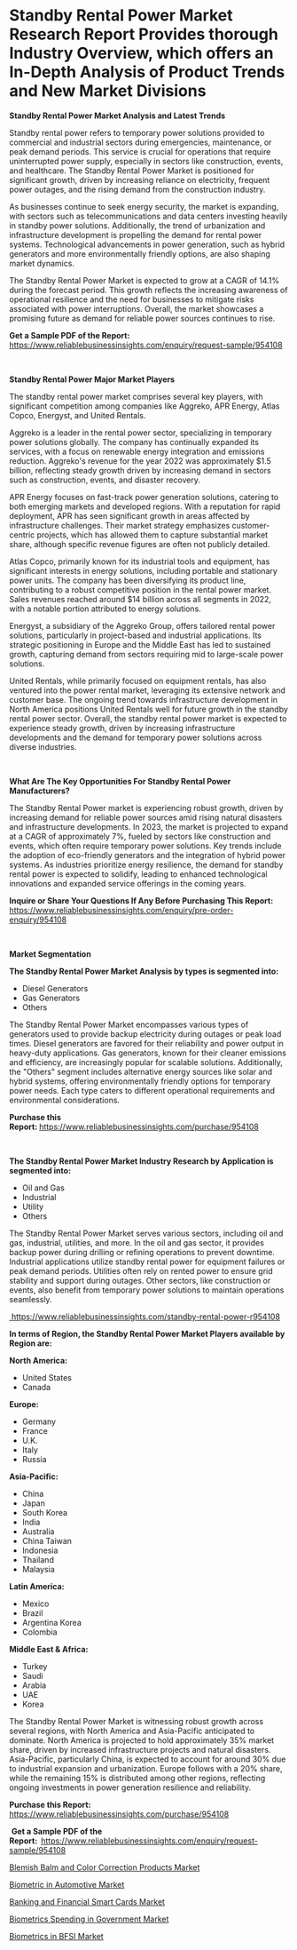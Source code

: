 <p><h1>Standby Rental Power Market Research Report Provides thorough Industry Overview, which offers an In-Depth Analysis of Product Trends and New Market Divisions</h1></p><p><strong>Standby Rental Power Market Analysis and Latest Trends</strong></p>
<p><p>Standby rental power refers to temporary power solutions provided to commercial and industrial sectors during emergencies, maintenance, or peak demand periods. This service is crucial for operations that require uninterrupted power supply, especially in sectors like construction, events, and healthcare. The Standby Rental Power Market is positioned for significant growth, driven by increasing reliance on electricity, frequent power outages, and the rising demand from the construction industry.</p><p>As businesses continue to seek energy security, the market is expanding, with sectors such as telecommunications and data centers investing heavily in standby power solutions. Additionally, the trend of urbanization and infrastructure development is propelling the demand for rental power systems. Technological advancements in power generation, such as hybrid generators and more environmentally friendly options, are also shaping market dynamics. </p><p>The Standby Rental Power Market is expected to grow at a CAGR of 14.1% during the forecast period. This growth reflects the increasing awareness of operational resilience and the need for businesses to mitigate risks associated with power interruptions. Overall, the market showcases a promising future as demand for reliable power sources continues to rise.</p></p>
<p><strong>Get a Sample PDF of the Report:&nbsp;</strong> <a href="https://www.reliablebusinessinsights.com/enquiry/request-sample/954108?utm_campaign=1837&utm_medium=2&utm_source=Github&utm_content=ia&utm_term=07032025&utm_id=standby-rental-power">https://www.reliablebusinessinsights.com/enquiry/request-sample/954108</a></p>
<p>&nbsp;</p>
<p><strong>Standby Rental Power Major Market Players</strong></p>
<p><p>The standby rental power market comprises several key players, with significant competition among companies like Aggreko, APR Energy, Atlas Copco, Energyst, and United Rentals.</p><p>Aggreko is a leader in the rental power sector, specializing in temporary power solutions globally. The company has continually expanded its services, with a focus on renewable energy integration and emissions reduction. Aggreko's revenue for the year 2022 was approximately $1.5 billion, reflecting steady growth driven by increasing demand in sectors such as construction, events, and disaster recovery.</p><p>APR Energy focuses on fast-track power generation solutions, catering to both emerging markets and developed regions. With a reputation for rapid deployment, APR has seen significant growth in areas affected by infrastructure challenges. Their market strategy emphasizes customer-centric projects, which has allowed them to capture substantial market share, although specific revenue figures are often not publicly detailed.</p><p>Atlas Copco, primarily known for its industrial tools and equipment, has significant interests in energy solutions, including portable and stationary power units. The company has been diversifying its product line, contributing to a robust competitive position in the rental power market. Sales revenues reached around $14 billion across all segments in 2022, with a notable portion attributed to energy solutions.</p><p>Energyst, a subsidiary of the Aggreko Group, offers tailored rental power solutions, particularly in project-based and industrial applications. Its strategic positioning in Europe and the Middle East has led to sustained growth, capturing demand from sectors requiring mid to large-scale power solutions.</p><p>United Rentals, while primarily focused on equipment rentals, has also ventured into the power rental market, leveraging its extensive network and customer base. The ongoing trend towards infrastructure development in North America positions United Rentals well for future growth in the standby rental power sector. Overall, the standby rental power market is expected to experience steady growth, driven by increasing infrastructure developments and the demand for temporary power solutions across diverse industries.</p></p>
<p>&nbsp;</p>
<p><strong>What Are The Key Opportunities For Standby Rental Power Manufacturers?</strong></p>
<p><p>The Standby Rental Power market is experiencing robust growth, driven by increasing demand for reliable power sources amid rising natural disasters and infrastructure developments. In 2023, the market is projected to expand at a CAGR of approximately 7%, fueled by sectors like construction and events, which often require temporary power solutions. Key trends include the adoption of eco-friendly generators and the integration of hybrid power systems. As industries prioritize energy resilience, the demand for standby rental power is expected to solidify, leading to enhanced technological innovations and expanded service offerings in the coming years.</p></p>
<p><strong>Inquire or Share Your Questions If Any Before Purchasing This Report:</strong> <a href="https://www.reliablebusinessinsights.com/enquiry/pre-order-enquiry/954108?utm_campaign=1837&utm_medium=2&utm_source=Github&utm_content=ia&utm_term=07032025&utm_id=standby-rental-power">https://www.reliablebusinessinsights.com/enquiry/pre-order-enquiry/954108</a></p>
<p>&nbsp;</p>
<p><strong>Market Segmentation</strong></p>
<p><strong>The Standby Rental Power Market Analysis by types is segmented into:</strong></p>
<p><ul><li>Diesel Generators</li><li>Gas Generators</li><li>Others</li></ul></p>
<p><p>The Standby Rental Power Market encompasses various types of generators used to provide backup electricity during outages or peak load times. Diesel generators are favored for their reliability and power output in heavy-duty applications. Gas generators, known for their cleaner emissions and efficiency, are increasingly popular for scalable solutions. Additionally, the "Others" segment includes alternative energy sources like solar and hybrid systems, offering environmentally friendly options for temporary power needs. Each type caters to different operational requirements and environmental considerations.</p></p>
<p><strong>Purchase this Report:&nbsp;</strong><a href="https://www.reliablebusinessinsights.com/purchase/954108?utm_campaign=1837&utm_medium=2&utm_source=Github&utm_content=ia&utm_term=07032025&utm_id=standby-rental-power">https://www.reliablebusinessinsights.com/purchase/954108</a></p>
<p>&nbsp;</p>
<p><strong>The Standby Rental Power Market Industry Research by Application is segmented into:</strong></p>
<p><ul><li>Oil and Gas</li><li>Industrial</li><li>Utility</li><li>Others</li></ul></p>
<p><p>The Standby Rental Power Market serves various sectors, including oil and gas, industrial, utilities, and more. In the oil and gas sector, it provides backup power during drilling or refining operations to prevent downtime. Industrial applications utilize standby rental power for equipment failures or peak demand periods. Utilities often rely on rented power to ensure grid stability and support during outages. Other sectors, like construction or events, also benefit from temporary power solutions to maintain operations seamlessly.</p></p>
<p><a href="https://www.reliablebusinessinsights.com/standby-rental-power-r954108?utm_campaign=1837&utm_medium=2&utm_source=Github&utm_content=ia&utm_term=07032025&utm_id=standby-rental-power">&nbsp;https://www.reliablebusinessinsights.com/standby-rental-power-r954108</a></p>
<p><strong>In terms of Region, the Standby Rental Power Market Players available by Region are:</strong></p>
<p>
    <p> <strong> North America: </strong>
        <ul>
            <li>United States</li>
            <li>Canada</li>
        </ul>
        </p> 
    <p> <strong> Europe: </strong>
        <ul>
            <li>Germany</li>
            <li>France</li>
            <li>U.K.</li>
            <li>Italy</li>
            <li>Russia</li>
        </ul>
        </p> 
    <p> <strong> Asia-Pacific: </strong>
        <ul>
            <li>China</li>
            <li>Japan</li>
            <li>South Korea</li>
            <li>India</li>
            <li>Australia</li>
            <li>China Taiwan</li>
            <li>Indonesia</li>
            <li>Thailand</li>
            <li>Malaysia</li>
        </ul>
        </p> 
    <p> <strong> Latin America: </strong>
        <ul>
            <li>Mexico</li>
            <li>Brazil</li>
            <li>Argentina Korea</li>
            <li>Colombia</li>
        </ul>
        </p> 
    <p> <strong> Middle East & Africa: </strong>
        <ul>
            <li>Turkey</li>
            <li>Saudi</li>
            <li>Arabia</li>
            <li>UAE</li>
            <li>Korea</li>
        </ul>
    </p>
    </p>
<p><p>The Standby Rental Power Market is witnessing robust growth across several regions, with North America and Asia-Pacific anticipated to dominate. North America is projected to hold approximately 35% market share, driven by increased infrastructure projects and natural disasters. Asia-Pacific, particularly China, is expected to account for around 30% due to industrial expansion and urbanization. Europe follows with a 20% share, while the remaining 15% is distributed among other regions, reflecting ongoing investments in power generation resilience and reliability.</p></p>
<p><strong>Purchase this Report: </strong><a href="https://www.reliablebusinessinsights.com/purchase/954108?utm_campaign=1837&utm_medium=2&utm_source=Github&utm_content=ia&utm_term=07032025&utm_id=standby-rental-power">https://www.reliablebusinessinsights.com/purchase/954108</a></p>
<p>&nbsp;<strong>Get a Sample PDF of the Report:&nbsp;&nbsp;</strong><a href="https://www.reliablebusinessinsights.com/enquiry/request-sample/954108?utm_campaign=1837&utm_medium=2&utm_source=Github&utm_content=ia&utm_term=07032025&utm_id=standby-rental-power">https://www.reliablebusinessinsights.com/enquiry/request-sample/954108</a></p>
<p><strong></strong></p>
<p><p><a href="https://github.com/keohannchavo/Market-Research-Report-List-1/blob/main/blemish-balm-and-color-correction-products-market.md?utm_campaign=1837&utm_medium=2&utm_source=Github&utm_content=ia&utm_term=07032025&utm_id=standby-rental-power">Blemish Balm and Color Correction Products Market</a></p><p><a href="https://github.com/elroddrewspm/Market-Research-Report-List-1/blob/main/biometric-in-automotive-market.md?utm_campaign=1837&utm_medium=2&utm_source=Github&utm_content=ia&utm_term=07032025&utm_id=standby-rental-power">Biometric in Automotive Market</a></p><p><a href="https://github.com/baheraennika/Market-Research-Report-List-1/blob/main/banking-and-financial-smart-cards-market.md?utm_campaign=1837&utm_medium=2&utm_source=Github&utm_content=ia&utm_term=07032025&utm_id=standby-rental-power">Banking and Financial Smart Cards Market</a></p><p><a href="https://github.com/dukerghostki/Market-Research-Report-List-1/blob/main/biometrics-spending-in-government-market.md?utm_campaign=1837&utm_medium=2&utm_source=Github&utm_content=ia&utm_term=07032025&utm_id=standby-rental-power">Biometrics Spending in Government Market</a></p><p><a href="https://github.com/helmeludu/Market-Research-Report-List-1/blob/main/biometrics-in-bfsi-market.md?utm_campaign=1837&utm_medium=2&utm_source=Github&utm_content=ia&utm_term=07032025&utm_id=standby-rental-power">Biometrics in BFSI Market</a></p></p>
